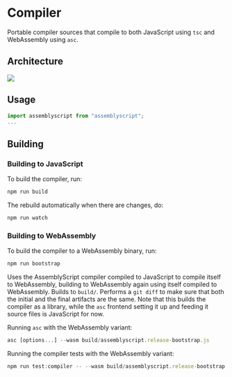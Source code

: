 Compiler
========

Portable compiler sources that compile to both JavaScript using `tsc` and WebAssembly using `asc`.

Architecture
------------

![](https://raw.githubusercontent.com/AssemblyScript/assemblyscript/main/media/architecture.svg)

Usage
-----

```js
import assemblyscript from "assemblyscript";
...
```

Building
--------

### Building to JavaScript

To build the compiler, run:

```sh
npm run build
```

The rebuild automatically when there are changes, do:

```sh
npm run watch
```

### Building to WebAssembly

To build the compiler to a WebAssembly binary, run:

```sh
npm run bootstrap
```

Uses the AssemblyScript compiler compiled to JavaScript to compile itself to WebAssembly, building to WebAssembly again using itself compiled to WebAssembly. Builds to `build/`. Performs a `git diff` to make sure that both the initial and the final artifacts are the same. Note that this builds the compiler as a library, while the `asc` frontend setting it up and feeding it source files is JavaScript for now.

Running `asc` with the WebAssembly variant:

```ts
asc [options...] --wasm build/assemblyscript.release-bootstrap.js
```

Running the compiler tests with the WebAssembly variant:

```ts
npm run test:compiler -- --wasm build/assemblyscript.release-bootstrap.js
```
